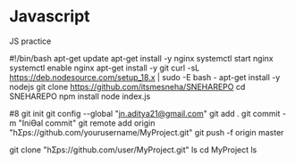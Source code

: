 # Javascript
JS practice

#!/bin/bash
apt-get update
apt-get install -y nginx
systemctl start nginx
systemctl enable nginx
apt-get install -y git
curl -sL https://deb.nodesource.com/setup_18.x | sudo -E bash -
apt-get install -y nodejs
git clone https://github.com/itsmesneha/SNEHAREPO
cd SNEHAREPO
npm install
node index.js


#8
git init
git config --global "jn.aditya21@gmail.com"
git add .
git commit -m "IniƟal commit"
git remote add origin "hƩps://github.com/yourusername/MyProject.git"
git push -f origin master

git clone "hƩps://github.com/user/MyProject.git"
ls
cd MyProject
ls




